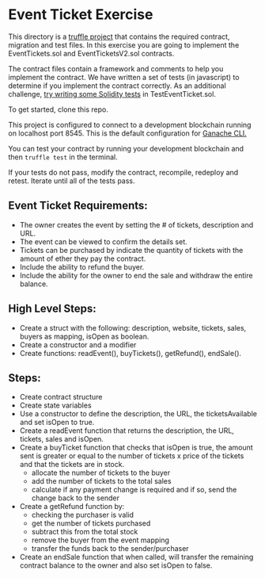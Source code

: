 # Event Ticket Exercise

This directory is a [truffle project](https://truffleframework.com/docs/truffle/overview) that contains the required contract, migration and test files. In this exercise you are going to implement the EventTickets.sol and EventTicketsV2.sol contracts.

The contract files contain a framework and comments to help you implement the contract. We have written a set of tests (in javascript) to determine if you implement the contract correctly. As an additional challenge, [try writing some Solidity tests](https://truffleframework.com/docs/truffle/testing/writing-tests-in-solidity) in TestEventTicket.sol.

To get started, clone this repo.

This project is configured to connect to a development blockchain running on localhost port 8545. This is the default configuration for [Ganache CLI.](https://github.com/trufflesuite/ganache-cli)

You can test your contract by running your development blockchain and then `truffle test` in the terminal.

If your tests do not pass, modify the contract, recompile, redeploy and retest. Iterate until all of the tests pass.

## Event Ticket Requirements:

- The owner creates the event by setting the # of tickets, description and URL.
- The event can be viewed to confirm the details set.
- Tickets can be purchased by indicate the quantity of tickets with the amount of ether they pay the contract.
- Include the ability to refund the buyer.
- Include the ability for the owner to end the sale and withdraw the entire balance.


## High Level Steps:
- Create a struct with the following: description, website, tickets, sales, buyers as mapping, isOpen as boolean.
- Create a constructor and a modifier
- Create functions: readEvent(), buyTickets(), getRefund(), endSale().

## Steps:

- Create contract structure
- Create state variables
- Use a constructor to define the description, the URL, the ticketsAvailable and set isOpen to true.
- Create a readEvent function that returns the description, the URL, tickets, sales and isOpen.
- Create a buyTicket function that checks that isOpen is true, the amount sent is greater or equal to the number of tickets x price of the tickets and that the tickets are in stock. 
  - allocate the number of tickets to the buyer
  - add the number of tickets to the total sales
  - calculate if any payment change is required and if so, send the change back to the sender
- Create a getRefund function by:
  - checking the purchaser is valid
  - get the number of tickets purchased
  - subtract this from the total stock
  - remove the buyer from the event mapping
  - transfer the funds back to the sender/purchaser
- Create an endSale function that when called, will transfer the remaining contract balance to the owner and also set isOpen to false. 
